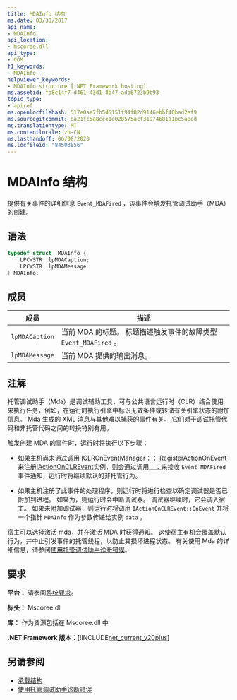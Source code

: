 ```yaml
---
title: MDAInfo 结构
ms.date: 03/30/2017
api_name:
- MDAInfo
api_location:
- mscoree.dll
api_type:
- COM
f1_keywords:
- MDAInfo
helpviewer_keywords:
- MDAInfo structure [.NET Framework hosting]
ms.assetid: fb8c14f7-d461-43d1-8b47-adb6723b9b93
topic_type:
- apiref
ms.openlocfilehash: 517e0ae7fb5d5151f94f82d9146ebbf40bad2ef9
ms.sourcegitcommit: da21fc5a8cce1e028575acf31974681a1bc5aeed
ms.translationtype: MT
ms.contentlocale: zh-CN
ms.lasthandoff: 06/08/2020
ms.locfileid: "84503856"
---
```

# <a name="mdainfo-structure"></a>MDAInfo 结构
提供有关事件的详细信息 `Event_MDAFired` ，该事件会触发托管调试助手（MDA）的创建。  
  
## <a name="syntax"></a>语法  
  
```cpp  
typedef struct _MDAInfo {  
    LPCWSTR  lpMDACaption;  
    LPCWSTR  lpMDAMessage  
} MDAInfo;  
```  
  
## <a name="members"></a>成员  
  
|成员|描述|  
|------------|-----------------|  
|`lpMDACaption`|当前 MDA 的标题。 标题描述触发事件的故障类型 `Event_MDAFired` 。|  
|`lpMDAMessage`|当前 MDA 提供的输出消息。|  
  
## <a name="remarks"></a>注解  
 托管调试助手（Mda）是调试辅助工具，可与公共语言运行时（CLR）结合使用来执行任务，例如，在运行时执行引擎中标识无效条件或转储有关引擎状态的附加信息。 Mda 生成的 XML 消息与其他难以捕获的事件有关。 它们对于调试托管代码和非托管代码之间的转换特别有用。  
  
 触发创建 MDA 的事件时，运行时将执行以下步骤：  
  
- 如果主机尚未通过调用 ICLROnEventManager：： RegisterActionOnEvent 来注册[IActionOnCLREvent](iactiononclrevent-interface.md)实例，则会通过调用[：：](iclroneventmanager-registeractiononevent-method.md)来接收 `Event_MDAFired` 事件通知，运行时将继续默认的非托管行为。  
  
- 如果主机注册了此事件的处理程序，则运行时将进行检查以确定调试器是否已附加到进程。 如果为，则运行时会中断调试器。 调试器继续时，它会调入宿主。 如果未附加调试器，则运行时将调用 `IActionOnCLREvent::OnEvent` 并将一个指针 `MDAInfo` 作为参数传递给实例 `data` 。  
  
 宿主可以选择激活 mda，并在激活 MDA 时获得通知。 这使宿主有机会覆盖默认行为，并中止引发事件的托管线程，以防止其损坏进程状态。 有关使用 Mda 的详细信息，请参阅[使用托管调试助手诊断错误](../../debug-trace-profile/diagnosing-errors-with-managed-debugging-assistants.md)。  
  
## <a name="requirements"></a>要求  
 **平台：** 请参阅[系统要求](../../get-started/system-requirements.md)。  
  
 **标头：** Mscoree.dll  
  
 **库：** 作为资源包括在 Mscoree.dll 中  
  
 **.NET Framework 版本：**[!INCLUDE[net_current_v20plus](../../../../includes/net-current-v20plus-md.md)]  
  
## <a name="see-also"></a>另请参阅

- [承载结构](hosting-structures.md)
- [使用托管调试助手诊断错误](../../debug-trace-profile/diagnosing-errors-with-managed-debugging-assistants.md)
